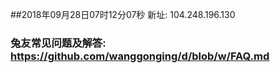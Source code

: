##2018年09月28日07时12分07秒 新址: 104.248.196.130
### 兔友常见问题及解答: https://github.com/wanggonging/d/blob/w/FAQ.md
